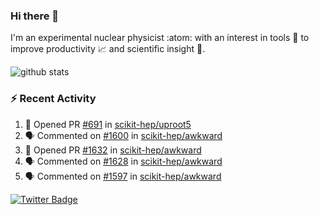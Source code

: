 ### Hi there 👋 

I'm an experimental nuclear physicist :atom: with an interest in tools :wrench: to improve productivity :chart_with_upwards_trend: and scientific insight :telescope:.

![github stats](https://github-readme-stats.vercel.app/api?username=agoose77&show_icons=true&hide_rank=true&hide_title=true&bg_color=30,e76445,904e95&text_color=efe3ec&icon_color=efe3ec)
<!--
**agoose77/agoose77** is a ✨ _special_ ✨ repository because its `README.md` (this file) appears on your GitHub profile.

Here are some ideas to get you started:

- 🔭 I’m currently working on ...
- 🌱 I’m currently learning ...
- 👯 I’m looking to collaborate on ...
- 🤔 I’m looking for help with ...
- 💬 Ask me about ...
- 📫 How to reach me: ...
- 😄 Pronouns: ...
- ⚡ Fun fact: ...
-->

### :zap: Recent Activity
<!--START_SECTION:activity-->
1. 💪 Opened PR [#691](https://github.com/scikit-hep/uproot5/pull/691) in [scikit-hep/uproot5](https://github.com/scikit-hep/uproot5)
2. 🗣 Commented on [#1600](https://github.com/scikit-hep/awkward/issues/1600) in [scikit-hep/awkward](https://github.com/scikit-hep/awkward)
3. 💪 Opened PR [#1632](https://github.com/scikit-hep/awkward/pull/1632) in [scikit-hep/awkward](https://github.com/scikit-hep/awkward)
4. 🗣 Commented on [#1628](https://github.com/scikit-hep/awkward/issues/1628) in [scikit-hep/awkward](https://github.com/scikit-hep/awkward)
5. 🗣 Commented on [#1597](https://github.com/scikit-hep/awkward/issues/1597) in [scikit-hep/awkward](https://github.com/scikit-hep/awkward)
<!--END_SECTION:activity-->


[![Twitter Badge](https://img.shields.io/twitter/follow/agoose77?style=flat-square&logo=Twitter&logoColor=white&color=cornflowerblue)](https://twitter.com/agoose77)
